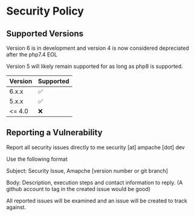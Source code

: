 # Security Policy

## Supported Versions

Version 6 is in development and version 4 is now considered depreciated after the php7.4 EOL

Version 5 will likely remain supported for as long as php8 is supported.

| Version | Supported          |
| ------- | ------------------ |
| 6.x.x   | :white_check_mark: |
| 5.x.x   | :white_check_mark: |
| <= 4.0  | :x:                |

## Reporting a Vulnerability

Report all security issues directly to me security \[at] ampache \[dot] dev

Use the following format

Subject:
Security Issue, Amapche \[version number or git branch]

Body:
Description, execution steps and contact information to reply. (A github account to tag in the created issue would be good)

All reported issues will be examined and an issue will be created to track against.
